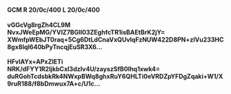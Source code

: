 #### GCM R 20/0c/400 L 20/0c/400
**vGGcVg8rgZh4CL9M**<br/>**NvxJWeEpMG/YVIZ7BGIl03ZEghfcTR1isBAEtBrK2jY=**<br/>**XWmfpWEbJT0raq+5Cg6DtLdCnaVxQUvlqFzNUW422D8PN+zlVu233HC8gx8lql640bPyTncqjEuSR3X6...**<br/><br/>
**HFvlAYx+APxZlETi**<br/>**NRK/dFYY1R2IjkbCxl3dzIv4U/zayszSfB0Ihq1xwk4=**<br/>**duRGohTcdsbkRk4NWxpBWq8ghxRuY6QHLTi0eVRDZpYFDgZqaki+W1/X9ruR188/f8bDmwux7A+c/U1c...**